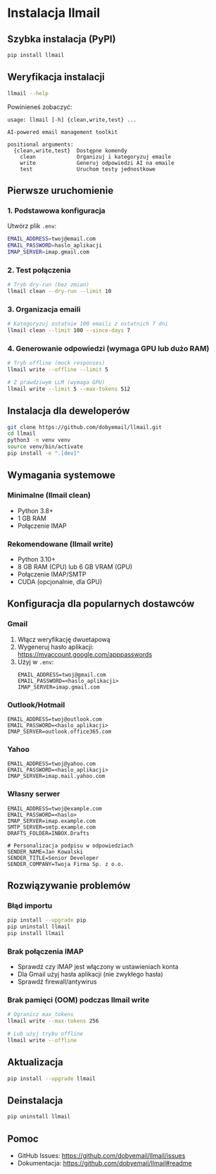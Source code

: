 # Instalacja llmail

## Szybka instalacja (PyPI)

```bash
pip install llmail
```

## Weryfikacja instalacji

```bash
llmail --help
```

Powinieneś zobaczyć:
```
usage: llmail [-h] {clean,write,test} ...

AI-powered email management toolkit

positional arguments:
  {clean,write,test}  Dostępne komendy
    clean             Organizuj i kategoryzuj emaile
    write             Generuj odpowiedzi AI na emaile
    test              Uruchom testy jednostkowe
```

## Pierwsze uruchomienie

### 1. Podstawowa konfiguracja

Utwórz plik `.env`:

```bash
EMAIL_ADDRESS=twoj@email.com
EMAIL_PASSWORD=haslo_aplikacji
IMAP_SERVER=imap.gmail.com
```

### 2. Test połączenia

```bash
# Tryb dry-run (bez zmian)
llmail clean --dry-run --limit 10
```

### 3. Organizacja emaili

```bash
# Kategoryzuj ostatnie 100 emaili z ostatnich 7 dni
llmail clean --limit 100 --since-days 7
```

### 4. Generowanie odpowiedzi (wymaga GPU lub dużo RAM)

```bash
# Tryb offline (mock responses)
llmail write --offline --limit 5

# Z prawdziwym LLM (wymaga GPU)
llmail write --limit 5 --max-tokens 512
```

## Instalacja dla deweloperów

```bash
git clone https://github.com/dobyemail/llmail.git
cd llmail
python3 -m venv venv
source venv/bin/activate
pip install -e ".[dev]"
```

## Wymagania systemowe

### Minimalne (llmail clean)
- Python 3.8+
- 1 GB RAM
- Połączenie IMAP

### Rekomendowane (llmail write)
- Python 3.10+
- 8 GB RAM (CPU) lub 6 GB VRAM (GPU)
- Połączenie IMAP/SMTP
- CUDA (opcjonalnie, dla GPU)

## Konfiguracja dla popularnych dostawców

### Gmail

1. Włącz weryfikację dwuetapową
2. Wygeneruj hasło aplikacji: https://myaccount.google.com/apppasswords
3. Użyj w `.env`:
   ```
   EMAIL_ADDRESS=twoj@gmail.com
   EMAIL_PASSWORD=<haslo_aplikacji>
   IMAP_SERVER=imap.gmail.com
   ```

### Outlook/Hotmail

```
EMAIL_ADDRESS=twoj@outlook.com
EMAIL_PASSWORD=<haslo_aplikacji>
IMAP_SERVER=outlook.office365.com
```

### Yahoo

```
EMAIL_ADDRESS=twoj@yahoo.com
EMAIL_PASSWORD=<haslo_aplikacji>
IMAP_SERVER=imap.mail.yahoo.com
```

### Własny serwer

```
EMAIL_ADDRESS=twoj@example.com
EMAIL_PASSWORD=<haslo>
IMAP_SERVER=imap.example.com
SMTP_SERVER=smtp.example.com
DRAFTS_FOLDER=INBOX.Drafts

# Personalizacja podpisu w odpowiedziach
SENDER_NAME=Jan Kowalski
SENDER_TITLE=Senior Developer
SENDER_COMPANY=Twoja Firma Sp. z o.o.
```

## Rozwiązywanie problemów

### Błąd importu

```bash
pip install --upgrade pip
pip uninstall llmail
pip install llmail
```

### Brak połączenia IMAP

- Sprawdź czy IMAP jest włączony w ustawieniach konta
- Dla Gmail użyj hasła aplikacji (nie zwykłego hasła)
- Sprawdź firewall/antywirus

### Brak pamięci (OOM) podczas llmail write

```bash
# Ogranicz max_tokens
llmail write --max-tokens 256

# Lub użyj trybu offline
llmail write --offline
```

## Aktualizacja

```bash
pip install --upgrade llmail
```

## Deinstalacja

```bash
pip uninstall llmail
```

## Pomoc

- GitHub Issues: https://github.com/dobyemail/llmail/issues
- Dokumentacja: https://github.com/dobyemail/llmail#readme
